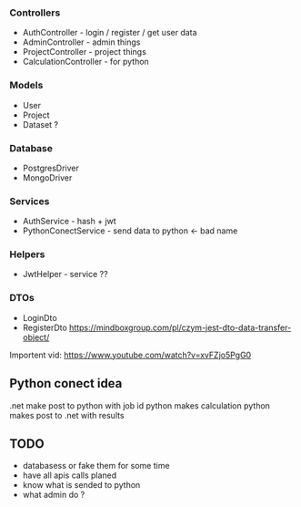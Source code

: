 ﻿
### Controllers
- AuthController - login / register / get user data
- AdminController - admin things
- ProjectController - project things 
- CalculationController - for python 
### Models
- User 
- Project
- Dataset ?
### Database
- PostgresDriver
- MongoDriver
### Services
- AuthService - hash + jwt
- PythonConectService - send data to python <- bad name
### Helpers
- JwtHelper - service ?? 
### DTOs 
- LoginDto
- RegisterDto 
https://mindboxgroup.com/pl/czym-jest-dto-data-transfer-object/


Importent vid: https://www.youtube.com/watch?v=xvFZjo5PgG0

## Python conect idea
.net make post to python with job id 
python makes calculation
python makes post to .net with results 

## TODO
- databasess or fake them for some time 
- have all apis calls planed  
- know what is sended to python 
- what admin do ?
